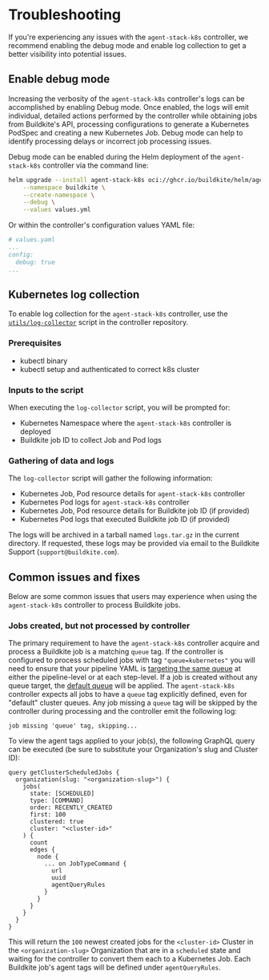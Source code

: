 # Troubleshooting

If you're experiencing any issues with the `agent-stack-k8s` controller, we recommend enabling the debug mode and enable log collection to get a better visibility into potential issues.

## Enable debug mode

Increasing the verbosity of the `agent-stack-k8s` controller's logs can be accomplished by enabling Debug mode. Once enabled, the logs will emit individual, detailed actions performed by the controller while obtaining jobs from Buildkite's API, processing configurations to generate a Kubernetes PodSpec and creating a new Kubernetes Job. Debug mode can help to identify processing delays or incorrect job processing issues.

Debug mode can be enabled during the Helm deployment of the `agent-stack-k8s` controller via the command line:

```bash
helm upgrade --install agent-stack-k8s oci://ghcr.io/buildkite/helm/agent-stack-k8s \
    --namespace buildkite \
    --create-namespace \
    --debug \
    --values values.yml
```

Or within the controller's configuration values YAML file:

```yaml
# values.yaml
...
config:
  debug: true
...
```

## Kubernetes log collection

To enable log collection for the `agent-stack-k8s` controller, use the [`utils/log-collector`](https://github.com/buildkite/agent-stack-k8s/blob/main/utils/log-collector) script in the controller repository.

### Prerequisites

- kubectl binary
- kubectl setup and authenticated to correct k8s cluster

### Inputs to the script

When executing the `log-collector` script, you will be prompted for:
- Kubernetes Namespace where the `agent-stack-k8s` controller is deployed
- Buildkite job ID to collect Job and Pod logs

### Gathering of data and logs

The `log-collector` script will gather the following information:
- Kubernetes Job, Pod resource details for `agent-stack-k8s` controller
- Kubernetes Pod logs for `agent-stack-k8s` controller
- Kubernetes Job, Pod resource details for Buildkite job ID (if provided)
- Kubernetes Pod logs that executed Buildkite job ID (if provided)

The logs will be archived in a tarball named `logs.tar.gz` in the current directory. If requested, these logs may be provided via email to the Buildkite Support (`support@buildkite.com`).

## Common issues and fixes

Below are some common issues that users may experience when using the `agent-stack-k8s` controller to process Buildkite jobs.

### Jobs created, but not processed by controller

The primary requirement to have the `agent-stack-k8s` controller acquire and process a Buildkite job is a matching `queue` tag. If the controller is configured to process scheduled jobs with tag `"queue=kubernetes"` you will need to ensure that your pipeline YAML is [targeting the same queue](https://buildkite.com/docs/agent/v3/queues#targeting-a-queue) at either the pipeline-level or at each step-level. If a job is created without any queue target, the [default queue](https://buildkite.com/docs/agent/v3/queues#the-default-queue) will be applied. The `agent-stack-k8s` controller expects all jobs to have a `queue` tag explicitly defined, even for "default" cluster queues. Any job missing a `queue` tag will be skipped by the controller during processing and the controller emit the following log:

```
job missing 'queue' tag, skipping...
```

To view the agent tags applied to your job(s), the following GraphQL query can be executed (be sure to substitute your Organization's slug and Cluster ID):

```
query getClusterScheduledJobs {
  organization(slug: "<organization-slug>") {
    jobs(
      state: [SCHEDULED]
      type: [COMMAND]
      order: RECENTLY_CREATED
      first: 100
      clustered: true
      cluster: "<cluster-id>"
    ) {
      count
      edges {
        node {
          ... on JobTypeCommand {
            url
            uuid
            agentQueryRules
          }
        }
      }
    }
  }
}
```

This will return the `100` newest created jobs for the `<cluster-id>` Cluster in the `<organization-slug>` Organization that are in a `scheduled` state and waiting for the controller to convert them each to a Kubernetes Job. Each Buildkite job's agent tags will be defined under `agentQueryRules`.

